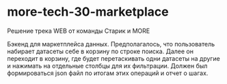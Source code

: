 # more-tech-30-marketplace

Решение трека WEB от команды Старик и MORE

Бэкенд для маркетплейса данных. Предполагалось, что пользователь набирает датасеты себе в корзину по строке поиска. Далее он переходит в корзину, где будет перетаскивать одни датасеты на другие и нажимать на отдельные столбцы для их фильтрации. Должен был формироваться json файл по итогам этих операций и отчет о шагах. 
